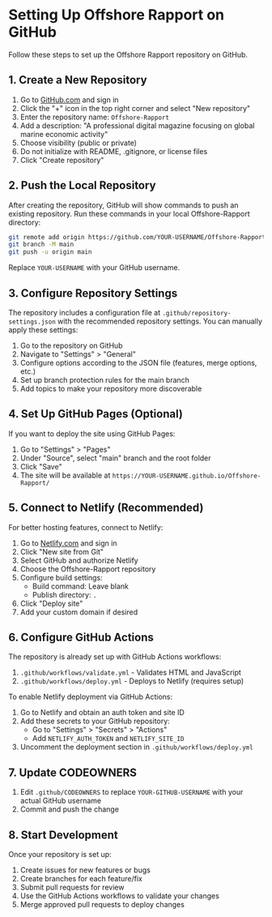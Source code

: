 # Setting Up Offshore Rapport on GitHub

Follow these steps to set up the Offshore Rapport repository on GitHub.

## 1. Create a New Repository

1. Go to [GitHub.com](https://github.com) and sign in
2. Click the "+" icon in the top right corner and select "New repository"
3. Enter the repository name: `Offshore-Rapport`
4. Add a description: "A professional digital magazine focusing on global marine economic activity"
5. Choose visibility (public or private)
6. Do not initialize with README, .gitignore, or license files
7. Click "Create repository"

## 2. Push the Local Repository

After creating the repository, GitHub will show commands to push an existing repository. Run these commands in your local Offshore-Rapport directory:

```bash
git remote add origin https://github.com/YOUR-USERNAME/Offshore-Rapport.git
git branch -M main
git push -u origin main
```

Replace `YOUR-USERNAME` with your GitHub username.

## 3. Configure Repository Settings

The repository includes a configuration file at `.github/repository-settings.json` with the recommended repository settings. You can manually apply these settings:

1. Go to the repository on GitHub
2. Navigate to "Settings" > "General"
3. Configure options according to the JSON file (features, merge options, etc.)
4. Set up branch protection rules for the main branch
5. Add topics to make your repository more discoverable

## 4. Set Up GitHub Pages (Optional)

If you want to deploy the site using GitHub Pages:

1. Go to "Settings" > "Pages"
2. Under "Source", select "main" branch and the root folder
3. Click "Save"
4. The site will be available at `https://YOUR-USERNAME.github.io/Offshore-Rapport/`

## 5. Connect to Netlify (Recommended)

For better hosting features, connect to Netlify:

1. Go to [Netlify.com](https://netlify.com) and sign in
2. Click "New site from Git"
3. Select GitHub and authorize Netlify
4. Choose the Offshore-Rapport repository
5. Configure build settings:
   - Build command: Leave blank
   - Publish directory: `.`
6. Click "Deploy site"
7. Add your custom domain if desired

## 6. Configure GitHub Actions

The repository is already set up with GitHub Actions workflows:

1. `.github/workflows/validate.yml` - Validates HTML and JavaScript
2. `.github/workflows/deploy.yml` - Deploys to Netlify (requires setup)

To enable Netlify deployment via GitHub Actions:

1. Go to Netlify and obtain an auth token and site ID
2. Add these secrets to your GitHub repository:
   - Go to "Settings" > "Secrets" > "Actions"
   - Add `NETLIFY_AUTH_TOKEN` and `NETLIFY_SITE_ID`
3. Uncomment the deployment section in `.github/workflows/deploy.yml`

## 7. Update CODEOWNERS

1. Edit `.github/CODEOWNERS` to replace `YOUR-GITHUB-USERNAME` with your actual GitHub username
2. Commit and push the change

## 8. Start Development

Once your repository is set up:

1. Create issues for new features or bugs
2. Create branches for each feature/fix
3. Submit pull requests for review
4. Use the GitHub Actions workflows to validate your changes
5. Merge approved pull requests to deploy changes